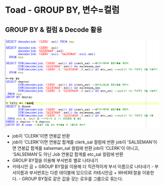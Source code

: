 # Toad - GROUP BY, 변수=컬럼

## GROUP BY & 컬럼 & Decode 활용

![](../../.gitbook/assets/2-2.png)

* job이 'CLERK'이면 연봉값 반환
* job이 'CLERK'이면 연봉값 합계를 clerk\_sal 컬럼에 반환 job이 'SALSEMAN'이면 연봉값  합계를 salseman\_sal 컬럼에 반환 job이 'CLERK'이 아니고, 'SALSEMAN'도 아닌 Job 연봉값 합계를 etc\_sal 컬럼에 반환
* GROUP BY절을 이용해 부서번호 별로 나타내기
* 카테시안 곱 + GROUP BY절을 이용해 더 직관적이게 부서 이름으로 나타내기 - 부서이름과 부서번호는 다른 테이블에 있으므로 카테시안곱 + WHERE절을 이용한다. - GROUP BY절로 같은 값을 갖는 로우를 그룹으로 묶는다.

